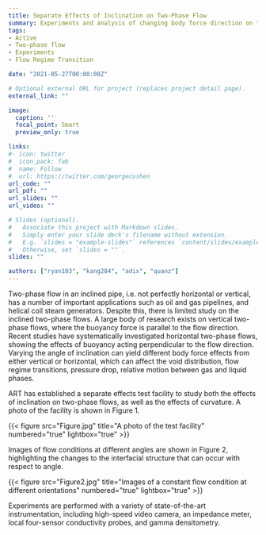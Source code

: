 ```yaml
---
title: Separate Effects of Inclination on Two-Phase Flow
summary: Experiments and analysis of changing body force direction on two-phase flows
tags:
- Active
- Two-phase flow
- Experiments
- Flow Regime Transition

date: "2021-05-27T00:00:00Z"

# Optional external URL for project (replaces project detail page).
external_link: ""

image:
  caption: ''
  focal_point: Smart
  preview_only: true

links:
#- icon: twitter
#  icon_pack: fab
#  name: Follow
#  url: https://twitter.com/georgecushen
url_code: ""
url_pdf: ""
url_slides: ""
url_video: ""

# Slides (optional).
#   Associate this project with Markdown slides.
#   Simply enter your slide deck's filename without extension.
#   E.g. `slides = "example-slides"` references `content/slides/example-slides.md`.
#   Otherwise, set `slides = ""`.
slides: ""

authors: ["ryan103", "kang284", "adix", "quanz"] 
---
```


Two-phase flow in an inclined pipe, i.e. not perfectly horizontal or vertical, has a number of important applications such as oil and gas pipelines, and helical coil steam generators. Despite this, there is limited study on the inclined two-phase flows. A large body of research exists on vertical two-phase flows, where the buoyancy force is parallel to the flow direction. Recent studies have systematically investigated horizontal two-phase flows, showing the effects of buoyancy acting perpendicular to the flow direction. Varying the angle of inclination can yield different body force effects from either vertical or horizontal, which can affect the void distribution, flow regime transitions, pressure drop, relative motion between gas and liquid phases.

ART has established a separate effects test facility to study both the effects of inclination on two-phase flows, as well as the effects of curvature. A photo of the facility is shown in Figure 1.

{{< figure src="Figure.jpg" title="A photo of the test facility" numbered="true" lightbox="true" >}}

Images of flow conditions at different angles are shown in Figure 2, highlighting the changes to the interfacial structure that can occur with respect to angle. 

{{< figure src="Figure2.jpg" title="Images of a constant flow condition at different orientations" numbered="true" lightbox="true" >}}

Experiments are performed with a variety of state-of-the-art instrumentation, including high-speed video camera, an impedance meter, local four-sensor conductivity probes, and gamma densitometry.